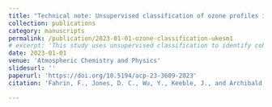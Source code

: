 ```yaml
---
title: "Technical note: Unsupervised classification of ozone profiles in UKESM1"
collection: publications
category: manuscripts
permalink: /publication/2023-01-01-ozone-classification-ukesm1
# excerpt: 'This study uses unsupervised classification to identify coherent ozone regimes from UKESM1 model data. Gaussian mixture modeling reveals six global classes and highlights shifts in ozone distribution under future climate scenarios, including expanded tropical regimes and signs of ozone hole recovery.'
date: 2023-01-01
venue: 'Atmospheric Chemistry and Physics'
slidesurl: ''
paperurl: 'https://doi.org/10.5194/acp-23-3609-2023'
citation: 'Fahrin, F., Jones, D. C., Wu, Y., Keeble, J., and Archibald, A. T. (2023). "Technical note: Unsupervised classification of ozone profiles in UKESM1." <i>Atmospheric Chemistry and Physics</i>, 23, 3609-3627. <a href="https://doi.org/10.5194/acp-23-3609-2023">https://doi.org/10.5194/acp-23-3609-2023</a>'

---
```

